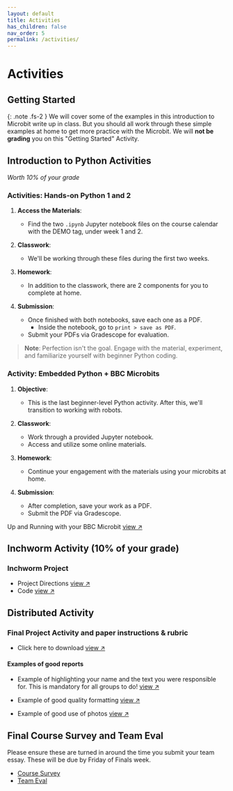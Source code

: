```yaml
---
layout: default
title: Activities
has_children: false
nav_order: 5
permalink: /activities/
---
```


# Activities

## Getting Started

{: .note .fs-2 }
We will cover some of the examples in this introduction to Microbit write up in class. But you should all work through these simple examples at home to get more practice with the Microbit. We will **not be grading** you on this "Getting Started" Activity.

## Introduction to Python Activities 
*Worth 10% of your grade*

### Activities: Hands-on Python 1 and 2

1. **Access the Materials**: 
   - Find the two `.ipynb` Jupyter notebook files on the course calendar with the DEMO tag, under week 1 and 2.
   
2. **Classwork**: 
   - We'll be working through these files during the first two weeks.
   
3. **Homework**: 
   - In addition to the classwork, there are 2 components for you to complete at home.
   
4. **Submission**:
   - Once finished with both notebooks, save each one as a PDF.
     - Inside the notebook, go to `print > save as PDF`.
   - Submit your PDFs via Gradescope for evaluation.

> **Note**: Perfection isn't the goal. Engage with the material, experiment, and familiarize yourself with beginner Python coding.

### Activity: Embedded Python + BBC Microbits

1. **Objective**: 
   - This is the last beginner-level Python activity. After this, we'll transition to working with robots.
   
2. **Classwork**: 
   - Work through a provided Jupyter notebook.
   - Access and utilize some online materials.
   
3. **Homework**: 
   - Continue your engagement with the materials using your microbits at home.
   
4. **Submission**: 
   - After completion, save your work as a PDF.
   - Submit the PDF via Gradescope.

Up and Running with your BBC Microbit <a href="https://microbit.org/get-started/first-steps/introduction/" target="_blank" rel="noopener">view &#x2197;</a>


## Inchworm Activity (10% of your grade)
### Inchworm Project

- Project Directions <a href="https://makecode.microbit.org/projects/inchworm" target="_blank" rel="noopener">view &#x2197;</a>
- Code <a href="https://makecode.microbit.org/_Ha2MkTc7kE7P" target="_blank" rel="noopener">view &#x2197;</a>


## Distributed Activity
### Final Project Activity and paper instructions & rubric
- Click here to download <a href="https://s3.us-west-2.amazonaws.com/ucsd.cogs8/lectures/Final_Project_Rubric.pdf" target="_blank" rel="noopener">view &#x2197;</a>

#### Examples of good reports
- Example of highlighting your name and the text you were responsible for. This is mandatory for all groups to do! <a href="https://s3.us-west-2.amazonaws.com/ucsd.cogs8/Final_Report_highlightedText.pdf" target="_blank" rel="noopener">view &#x2197;</a>

- Example of good quality formatting <a href="https://s3.us-west-2.amazonaws.com/ucsd.cogs8/Mikurubeam_Final_Written_Report.pdf" target="_blank" rel="noopener">view &#x2197;</a>

- Example of good use of photos <a href="https://s3.us-west-2.amazonaws.com/ucsd.cogs8/Flocking_Final_Report.pdf" target="_blank" rel="noopener">view &#x2197;</a>

## Final Course Survey and Team Eval
Please ensure these are turned in around the time you submit your team essay. These will be due by Friday of Finals week.
- [Course Survey](https://forms.gle/UQyGQi52cDGYpRCE7)
- [Team Eval](https://forms.gle/cfUmshw8bt6pbrJbA)


